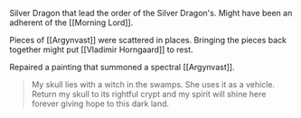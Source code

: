 Silver Dragon that lead the order of the Silver Dragon's. Might have been an adherent of the [[Morning Lord]].

Pieces of [[Argynvast]] were scattered in places. Bringing the pieces back together might put [[Vladimir Horngaard]] to rest.

Repaired a painting that summoned a spectral [[Argynvast]].

> My skull lies with a witch in the swamps. She uses it as a vehicle. Return my skull to its rightful crypt and my spirit will shine here forever giving hope to this dark land.

